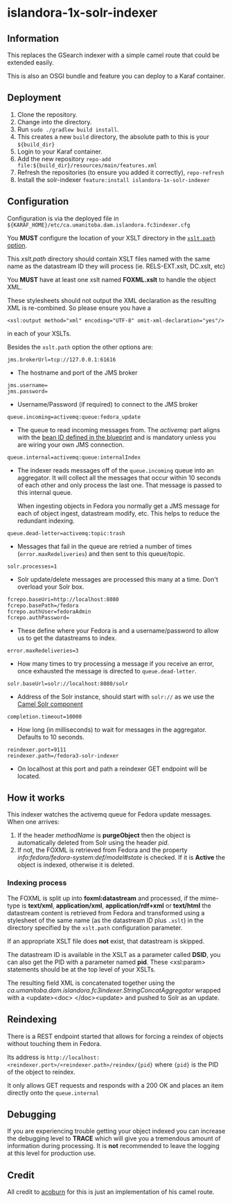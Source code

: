 # islandora-1x-solr-indexer
## Information
This replaces the GSearch indexer with a simple camel route that could be extended easily.

This is also an OSGI bundle and feature you can deploy to a Karaf container.

## Deployment
1. Clone the repository.
1. Change into the directory.
1. Run `sudo ./gradlew build install`.
1. This creates a new `build` directory, the absolute path to this is your `${build_dir}`
1. Login to your Karaf container.
1. Add the new repository `repo-add file:${build_dir}/resources/main/features.xml`
1. Refresh the repositories (to ensure you added it correctly), `repo-refresh`
1. Install the solr-indexer `feature:install islandora-1x-solr-indexer`

## Configuration
Configuration is via the deployed file in `${KARAF_HOME}/etc/ca.umanitoba.dam.islandora.fc3indexer.cfg`

You **MUST** configure the location of your XSLT directory in the [`xslt.path` option](https://github.com/uml-digitalinitiatives/islandora-1x-solr-indexer/blob/osgi-package/src/main/cfg/ca.umanitoba.dam.islandora.fc3indexer.cfg#L9).

This *xslt.path* directory should contain XSLT files named with the same name as the datastream ID they will process (ie. RELS-EXT.xslt, DC.xslt, etc)

You **MUST** have at least one xslt named **FOXML.xslt** to handle the object XML.

These stylesheets should not output the XML declaration as the resulting XML is re-combined. So please ensure you have a
```
<xsl:output method="xml" encoding="UTF-8" omit-xml-declaration="yes"/>
```
in each of your XSLTs.

Besides the `xslt.path` option the other options are:

```
jms.brokerUrl=tcp://127.0.0.1:61616
```

* The hostname and port of the JMS broker

```
jms.username=
jms.password=
```

* Username/Password (if required) to connect to the JMS broker

```
queue.incoming=activemq:queue:fedora_update
```

* The queue to read incoming messages from. The _activemq:_ part aligns with the [bean ID defined in the blueprint](https://github.com/uml-digitalinitiatives/islandora-1x-solr-indexer/blob/osgi-package/src/main/resources/OSGI-INF/blueprint/blueprint.xml#L64) and is mandatory unless you are wiring your own JMS connection.

```
queue.internal=activemq:queue:internalIndex
```

* The indexer reads messages off of the `queue.incoming` queue into an aggregator. It will collect all the messages that occur within 10 seconds of each other and only process the last one. That message is passed to this internal queue.

    When ingesting objects in Fedora you normally get a JMS message for each of object ingest, datastream modify, etc. This helps to reduce the redundant indexing.

```    
queue.dead-letter=activemq:topic:trash
```

* Messages that fail in the queue are retried a number of times (`error.maxRedeliveries`) and then sent to this queue/topic.

```
solr.processes=1
```

* Solr update/delete messages are processed this many at a time. Don't overload your Solr box.

```
fcrepo.baseUri=http://localhost:8080
fcrepo.basePath=/fedora
fcrepo.authUser=fedoraAdmin
fcrepo.authPassword=
```

* These define where your Fedora is and a username/password to allow us to get the datastreams to index.

```
error.maxRedeliveries=3
```

* How many times to try processing a message if you receive an error, once exhausted the message is directed to `queue.dead-letter`.

```
solr.baseUrl=solr://localhost:8080/solr
```

* Address of the Solr instance, should start with `solr://` as we use the [Camel Solr component](http://camel.apache.org/solr.html)

```
completion.timeout=10000
```

* How long (in milliseconds) to wait for messages in the aggregator. Defaults to 10 seconds.

```
reindexer.port=9111
reindexer.path=/fedora3-solr-indexer
```

* On localhost at this port and path a reindexer GET endpoint will be located.

## How it works
This indexer watches the activemq queue for Fedora update messages. When one arrives:

1. If the header *methodName* is **purgeObject** then the object is automatically deleted from Solr using the header *pid*.
2. If not, the FOXML is retrieved from Fedora and the property *info:fedora/fedora-system:def/model#state* is checked. If it is **Active** the object is indexed, otherwise it is deleted.

### Indexing process
The FOXML is split up into **foxml:datastream** and processed, if the mime-type is **text/xml**, **application/xml**, **application/rdf+xml** or **text/html** the datastream content is retrieved from Fedora and transformed using a stylesheet of the same name (as the datastream ID plus `.xslt`) in the directory specified by the `xslt.path` configuration parameter.

If an appropriate XSLT file does **not** exist, that datastream is skipped. 

The datastream ID is available in the XSLT as a parameter called **DSID**, you can also get the PID with a parameter named **pid**. These &lt;xsl:param&gt; statements should be at the top level of your XSLTs.

The resulting field XML is concatenated together using the *ca.umanitoba.dam.islandora.fc3indexer.StringConcatAggregator* wrapped with a &lt;update&gt;&lt;doc&gt; &lt;/doc&gt;&lt;update&gt; and pushed to Solr as an update.

## Reindexing

There is a REST endpoint started that allows for forcing a reindex of objects without touching them in Fedora. 

Its address is `http://localhost:<reindexer.port>/<reindexer.path>/reindex/{pid}` where `{pid}` is the PID of the object to reindex.

It only allows GET requests and responds with a 200 OK and places an item directly onto the `queue.internal`

## Debugging

If you are experiencing trouble getting your object indexed you can increase the debugging level to **TRACE** which will give you a tremendous amount of information during processing. It is **not** recommended to leave the logging at this level for production use.

## Credit
All credit to [acoburn](https://github.com/acoburn) for this is just an implementation of his camel route.